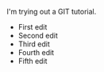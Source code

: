 I'm trying out a GIT tutorial. 

- First edit
- Second edit
- Third edit
- Fourth edit
- Fifth edit

